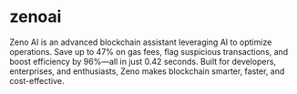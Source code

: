 # zenoai
Zeno AI is an advanced blockchain assistant leveraging AI to optimize operations. Save up to 47% on gas fees, flag suspicious transactions, and boost efficiency by 96%—all in just 0.42 seconds. Built for developers, enterprises, and enthusiasts, Zeno makes blockchain smarter, faster, and cost-effective.
